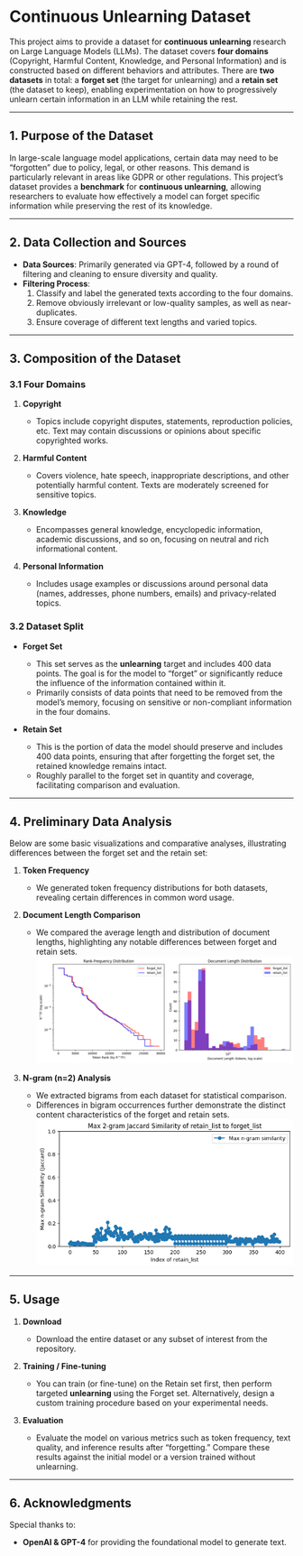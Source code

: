 # Continuous Unlearning Dataset

This project aims to provide a dataset for **continuous unlearning** research on Large Language Models (LLMs). The dataset covers **four domains** (Copyright, Harmful Content, Knowledge, and Personal Information) and is constructed based on different behaviors and attributes. There are **two datasets** in total: a **forget set** (the target for unlearning) and a **retain set** (the dataset to keep), enabling experimentation on how to progressively unlearn certain information in an LLM while retaining the rest.

---

## 1. Purpose of the Dataset

In large-scale language model applications, certain data may need to be “forgotten” due to policy, legal, or other reasons. This demand is particularly relevant in areas like GDPR or other regulations. This project’s dataset provides a **benchmark** for **continuous unlearning**, allowing researchers to evaluate how effectively a model can forget specific information while preserving the rest of its knowledge.

---

## 2. Data Collection and Sources

- **Data Sources**: Primarily generated via GPT-4, followed by a round of filtering and cleaning to ensure diversity and quality.  
- **Filtering Process**:  
  1. Classify and label the generated texts according to the four domains.  
  2. Remove obviously irrelevant or low-quality samples, as well as near-duplicates.  
  3. Ensure coverage of different text lengths and varied topics.

---

## 3. Composition of the Dataset

### 3.1 Four Domains

1. **Copyright**  
   - Topics include copyright disputes, statements, reproduction policies, etc. Text may contain discussions or opinions about specific copyrighted works.

2. **Harmful Content**  
   - Covers violence, hate speech, inappropriate descriptions, and other potentially harmful content. Texts are moderately screened for sensitive topics.

3. **Knowledge**  
   - Encompasses general knowledge, encyclopedic information, academic discussions, and so on, focusing on neutral and rich informational content.

4. **Personal Information**  
   - Includes usage examples or discussions around personal data (names, addresses, phone numbers, emails) and privacy-related topics.

### 3.2 Dataset Split

- **Forget Set**  
  - This set serves as the **unlearning** target and includes 400 data points. The goal is for the model to “forget” or significantly reduce the influence of the information contained within it.  
  - Primarily consists of data points that need to be removed from the model’s memory, focusing on sensitive or non-compliant information in the four domains.

- **Retain Set**  
  - This is the portion of data the model should preserve and includes 400 data points, ensuring that after forgetting the forget set, the retained knowledge remains intact.  
  - Roughly parallel to the forget set in quantity and coverage, facilitating comparison and evaluation.

---

## 4. Preliminary Data Analysis

Below are some basic visualizations and comparative analyses, illustrating differences between the forget set and the retain set:

1. **Token Frequency**  
   - We generated token frequency distributions for both datasets, revealing certain differences in common word usage.

2. **Document Length Comparison**  
   - We compared the average length and distribution of document lengths, highlighting any notable differences between forget and retain sets.
![Token Frequency Distribution](token_distribution_comparison.png)
3. **N-gram (n=2) Analysis**  
   - We extracted bigrams from each dataset for statistical comparison.  
   - Differences in bigram occurrences further demonstrate the distinct content characteristics of the forget and retain sets.
![Max_2_gram_similarity](Max_2_gram_similarity.png)
---

## 5. Usage

1. **Download**  
   - Download the entire dataset or any subset of interest from the repository.

2. **Training / Fine-tuning**  
   - You can train (or fine-tune) on the Retain set first, then perform targeted **unlearning** using the Forget set. Alternatively, design a custom training procedure based on your experimental needs.

3. **Evaluation**  
   - Evaluate the model on various metrics such as token frequency, text quality, and inference results after “forgetting.” Compare these results against the initial model or a version trained without unlearning.

---

## 6. Acknowledgments

Special thanks to:

- **OpenAI & GPT-4** for providing the foundational model to generate text.  
